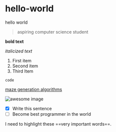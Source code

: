 # hello-world
hello world

> aspiring computer science student

**bold text**

*italicized text*

1. First item
2. Second item
3. Third Item

`code`

[maze generation algorithms](https://en.wikipedia.org/wiki/Maze_generation_algorithm)

![awesome image](https://en.wikipedia.org/wiki/Maze_generation_algorithm#/media/File:Prim_Maze.svg)

- [x] Write this sentence
- [ ] Become best programmer in the world

I need to highlight these ==very important words==.
